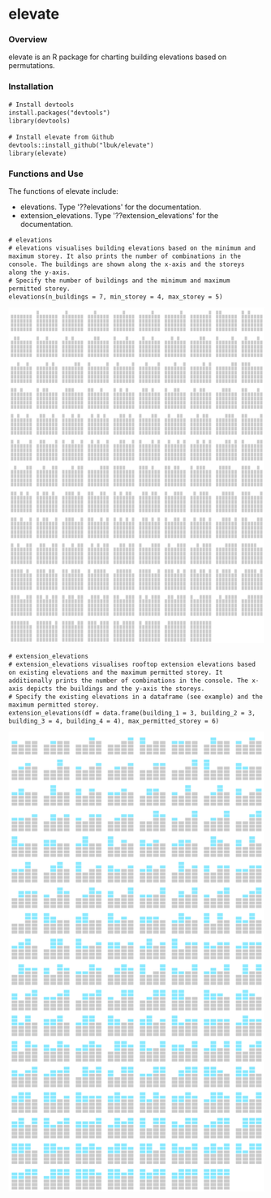 # elevate

### Overview
elevate is an R package for charting building elevations based on permutations.

### Installation
```
# Install devtools
install.packages("devtools")
library(devtools)

# Install elevate from Github
devtools::install_github("lbuk/elevate")
library(elevate)
```

### Functions and Use
The functions of elevate include: 
* elevations. Type '??elevations' for the documentation.
* extension_elevations. Type '??extension_elevations' for the documentation.

```
# elevations
# elevations visualises building elevations based on the minimum and maximum storey. It also prints the number of combinations in the console. The buildings are shown along the x-axis and the storeys along the y-axis.
# Specify the number of buildings and the minimum and maximum permitted storey. 
elevations(n_buildings = 7, min_storey = 4, max_storey = 5)
```
![](https://github.com/lbuk/elevate/blob/master/img/elevate_elevations_example.png)

```
# extension_elevations
# extension_elevations visualises rooftop extension elevations based on existing elevations and the maximum permitted storey. It additionally prints the number of combinations in the console. The x-axis depicts the buildings and the y-axis the storeys.
# Specify the existing elevations in a dataframe (see example) and the maximum permitted storey.
extension_elevations(df = data.frame(building_1 = 3, building_2 = 3, building_3 = 4, building_4 = 4), max_permitted_storey = 6)
```
![](https://github.com/lbuk/elevate/blob/master/img/elevate_extension_elevations_example.png)
